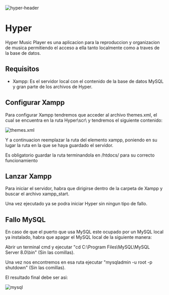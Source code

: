 ![hyper-header](https://i.imgur.com/yjkz8v9.png)
# Hyper
Hyper Music Player es una aplicacion para la reproduccion y organizacion de musica permitiendo el acceso a ella tanto localmente como a traves de la base de datos.

## Requisitos
- Xampp: Es el servidor local con el contenido de la base de datos MySQL y gran parte de los archivos de Hyper.


## Configurar Xampp
Para configurar Xampp tendremos que acceder al archivo themes.xml, el cual se encuentra en la ruta Hyper\scr\ y tendremos el siguiente contenido: 

![themes.xml](https://i.imgur.com/6HkfzDX.png)

Y a continuacion reemplazar la ruta del elemento xampp, poniendo en su lugar la ruta en la que se haya guardado el servidor.

Es obligatorio guardar la ruta terminandola en /htdocs/ para su correcto funcionamiento

## Lanzar Xampp
Para iniciar el servidor, habra que dirigirse dentro de la carpeta de Xampp y buscar el archivo xampp_start.

Una vez ejecutado ya se podra iniciar Hyper sin ningun tipo de fallo.

## Fallo MySQL
En caso de que el puerto que usa MySQL este ocupado por un MySQL local ya instalado, habra que apagar el MySQL local de la siguiente manera:

Abrir un terminal cmd y ejecutar "cd C:\Program Files\MySQL\MySQL Server 8.0\bin" (Sin las comillas).

Una vez nos encontremos en esa ruta ejecutar "mysqladmin -u root -p shutdown" (Sin las comillas).

El resultado final debe ser asi:

![mysql](https://i.imgur.com/qca3xUL.png)
